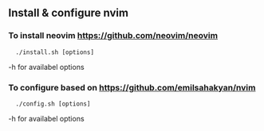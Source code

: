 ## Install & configure nvim

### To install neovim https://github.com/neovim/neovim
```
  ./install.sh [options]
````
-h for availabel options
### To configure based on https://github.com/emilsahakyan/nvim

```
  ./config.sh [options]
````
-h for availabel options
